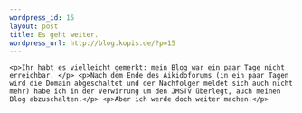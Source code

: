 ```yaml
--- 
wordpress_id: 15
layout: post
title: Es geht weiter.
wordpress_url: http://blog.kopis.de/?p=15
---
```


    <p>Ihr habt es vielleicht gemerkt: mein Blog war ein paar Tage nicht erreichbar. </p> <p>Nach dem Ende des Aikidoforums (in ein paar Tagen wird die Domain abgeschaltet und der Nachfolger meldet sich auch nicht mehr) habe ich in der Verwirrung um den JMSTV überlegt, auch meinen Blog abzuschalten.</p> <p>Aber ich werde doch weiter machen.</p>
  
